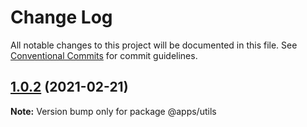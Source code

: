 # Change Log

All notable changes to this project will be documented in this file.
See [Conventional Commits](https://conventionalcommits.org) for commit guidelines.

## [1.0.2](https://github.com/Libikk/lerna-monorepo/compare/@apps/utils@1.0.1...@apps/utils@1.0.2) (2021-02-21)

**Note:** Version bump only for package @apps/utils
